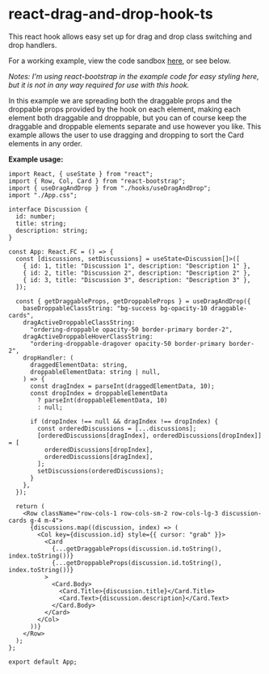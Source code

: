 # react-drag-and-drop-hook-ts
This react hook allows easy set up for drag and drop class switching and drop handlers.

For a working example, view the code sandbox [here](https://codesandbox.io/p/devbox/react-drag-and-drop-hook-ts-pwgvyh), or see below.

*Notes: I'm using react-bootstrap in the example code for easy styling here, but it is not in any way required for use with this hook.*

In this example we are spreading both the draggable props and the droppable props provided by the hook on each element, making each element both draggable and droppable, but you can of course keep the draggable and droppable elements separate and use however you like. This example allows the user to use dragging and dropping to sort the Card elements in any order.

**Example usage:**

```
import React, { useState } from "react";
import { Row, Col, Card } from "react-bootstrap";
import { useDragAndDrop } from "./hooks/useDragAndDrop";
import "./App.css";

interface Discussion {
  id: number;
  title: string;
  description: string;
}

const App: React.FC = () => {
  const [discussions, setDiscussions] = useState<Discussion[]>([
    { id: 1, title: "Discussion 1", description: "Description 1" },
    { id: 2, title: "Discussion 2", description: "Description 2" },
    { id: 3, title: "Discussion 3", description: "Description 3" },
  ]);

  const { getDraggableProps, getDroppableProps } = useDragAndDrop({
    baseDroppableClassString: "bg-success bg-opacity-10 draggable-cards",
    dragActiveDroppableClassString:
      "ordering-droppable opacity-50 border-primary border-2",
    dragActiveDroppableHoverClassString:
      "ordering-droppable-dragover opacity-50 border-primary border-2",
    dropHandler: (
      draggedElementData: string,
      droppableElementData: string | null,
    ) => {
      const dragIndex = parseInt(draggedElementData, 10);
      const dropIndex = droppableElementData
        ? parseInt(droppableElementData, 10)
        : null;

      if (dropIndex !== null && dragIndex !== dropIndex) {
        const orderedDiscussions = [...discussions];
        [orderedDiscussions[dragIndex], orderedDiscussions[dropIndex]] = [
          orderedDiscussions[dropIndex],
          orderedDiscussions[dragIndex],
        ];
        setDiscussions(orderedDiscussions);
      }
    },
  });

  return (
    <Row className="row-cols-1 row-cols-sm-2 row-cols-lg-3 discussion-cards g-4 m-4">
      {discussions.map((discussion, index) => (
        <Col key={discussion.id} style={{ cursor: "grab" }}>
          <Card
            {...getDraggableProps(discussion.id.toString(), index.toString())}
            {...getDroppableProps(discussion.id.toString(), index.toString())}
          >
            <Card.Body>
              <Card.Title>{discussion.title}</Card.Title>
              <Card.Text>{discussion.description}</Card.Text>
            </Card.Body>
          </Card>
        </Col>
      ))}
    </Row>
  );
};

export default App;
```
